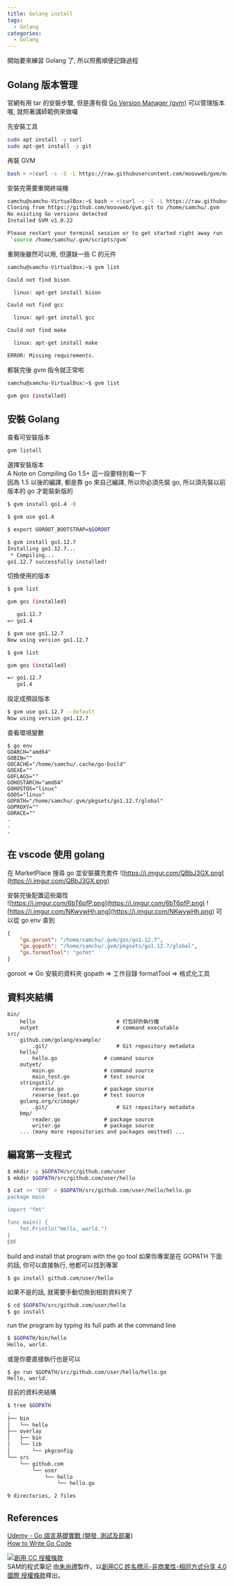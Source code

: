 ```yaml
---
title: Golang install
tags:
  - Golang
categories:
  - Golang
---
```


開始要來練習 Golang 了, 所以照舊順便記錄過程

<!--more-->

## Golang 版本管理
官網有用 tar 的安裝步驟, 但是還有個 [Go Version Manager (gvm)](https://github.com/moovweb/gvm) 可以管理版本喔, 就照著講師範例來做囉  

先安裝工具
``` bash
sudo apt install -y curl
sudo apt-get install -y git
```

再裝 GVM
``` bash
bash < <(curl -s -S -L https://raw.githubusercontent.com/moovweb/gvm/master/binscripts/gvm-installer)
```

安裝完需要重開終端機
``` bash
samchu@samchu-VirtualBox:~$ bash < <(curl -s -S -L https://raw.githubusercontent.com/moovweb/gvm/master/binscripts/gvm-installer)
Cloning from https://github.com/moovweb/gvm.git to /home/samchu/.gvm
No existing Go versions detected
Installed GVM v1.0.22

Please restart your terminal session or to get started right away run
 `source /home/samchu/.gvm/scripts/gvm`
```

重開後雖然可以用, 但還缺一些 C 的元件
``` bash
samchu@samchu-VirtualBox:~$ gvm list

Could not find bison

  linux: apt-get install bison

Could not find gcc

  linux: apt-get install gcc

Could not find make

  linux: apt-get install make

ERROR: Missing requirements.
```

都裝完後 gvm 指令就正常啦
``` bash
samchu@samchu-VirtualBox:~$ gvm list

gvm gos (installed)
```

## 安裝 Golang

查看可安裝版本
``` bash
gvm listall
```

選擇安裝版本  
A Note on Compiling Go 1.5+ 這一段要特別看一下  
因為 1.5 以後的編譯, 都是靠 go 來自己編譯, 所以你必須先裝 go, 所以須先裝以前版本的 go 才能裝新版的  
``` bash
$ gvm install go1.4 -B

$ gvm use go1.4

$ export GOROOT_BOOTSTRAP=$GOROOT

$ gvm install go1.12.7
Installing go1.12.7...
 * Compiling...
go1.12.7 successfully installed!
```

切換使用的版本
``` bash
$ gvm list

gvm gos (installed)

   go1.12.7
=> go1.4

$ gvm use go1.12.7
Now using version go1.12.7

$ gvm list

gvm gos (installed)

=> go1.12.7
   go1.4
```

設定成預設版本
``` bash
$ gvm use go1.12.7 --default
Now using version go1.12.7
```

查看環境變數
```
$ go env
GOARCH="amd64"
GOBIN=""
GOCACHE="/home/samchu/.cache/go-build"
GOEXE=""
GOFLAGS=""
GOHOSTARCH="amd64"
GOHOSTOS="linux"
GOOS="linux"
GOPATH="/home/samchu/.gvm/pkgsets/go1.12.7/global"
GOPROXY=""
GORACE=""
.
.
.
```

## 在 vscode 使用 golang

在 MarketPlace 搜尋 go 並安裝擴充套件
![https://i.imgur.com/QBbJ3GX.png](https://i.imgur.com/QBbJ3GX.png)

安裝完後配置這些屬性  
![https://i.imgur.com/6bT6pfP.png](https://i.imgur.com/6bT6pfP.png)
![https://i.imgur.com/NKwywHh.png](https://i.imgur.com/NKwywHh.png)
可以從 go env 查到
``` json
{
    "go.goroot": "/home/samchu/.gvm/gos/go1.12.7",
    "go.gopath": "/home/samchu/.gvm/pkgsets/go1.12.7/global",
    "go.formatTool": "gofmt"
}
```
goroot => Go 安裝的資料夾
gopath => 工作目錄
formatTool => 格式化工具


## 資料夾結構
```
bin/
    hello                          # 打包好的執行檔
    outyet                         # command executable
src/
    github.com/golang/example/
        .git/                      # Git repository metadata
	hello/
	    hello.go               # command source
	outyet/
	    main.go                # command source
	    main_test.go           # test source
	stringutil/
	    reverse.go             # package source
	    reverse_test.go        # test source
    golang.org/x/image/
        .git/                      # Git repository metadata
	bmp/
	    reader.go              # package source
	    writer.go              # package source
    ... (many more repositories and packages omitted) ...
```

## 編寫第一支程式

``` bash
$ mkdir -p $GOPATH/src/github.com/user
$ mkdir $GOPATH/src/github.com/user/hello

$ cat << 'EOF' > $GOPATH/src/github.com/user/hello/hello.go
package main

import "fmt"

func main() {
	fmt.Println("Hello, world.")
}
EOF
```

build and install that program with the go tool
如果你專案是在 GOPATH 下面的話, 你可以直接執行, 他都可以找到專案
``` bash
$ go install github.com/user/hello
```

如果不是的話, 就需要手動切換到相對資料夾了
``` bash
$ cd $GOPATH/src/github.com/user/hello
$ go install
```

run the program by typing its full path at the command line
``` bash
$ $GOPATH/bin/hello
Hello, world.
```

或是你要直接執行也是可以
```
$ go run $GOPATH/src/github.com/user/hello/hello.go
Hello, world.
```

目前的資料夾結構
``` bash
$ tree $GOPATH
.
├── bin
│   └── hello
├── overlay
│   ├── bin
│   └── lib
│       └── pkgconfig
└── src
    └── github.com
        └── user
            └── hello
                └── hello.go

9 directories, 2 files
```


## References
[Udemy - Go 語言基礎實戰 (開發, 測試及部署)](https://www.udemy.com/golang-fight/)  
[How to Write Go Code](https://golang.org/doc/code.html)

<a rel="license" href="http://creativecommons.org/licenses/by-nc-sa/4.0/"><img alt="創用 CC 授權條款" style="border-width:0" src="https://i.creativecommons.org/l/by-nc-sa/4.0/88x31.png" /></a><br /><span xmlns:dct="http://purl.org/dc/terms/" property="dct:title">SAM的程式筆記 </span>由<a xmlns:cc="http://creativecommons.org/ns#" href="https://blog.samchu.dev/" property="cc:attributionName" rel="cc:attributionURL">朱尚禮</a>製作，以<a rel="license" href="http://creativecommons.org/licenses/by-nc-sa/4.0/">創用CC 姓名標示-非商業性-相同方式分享 4.0 國際 授權條款</a>釋出。
